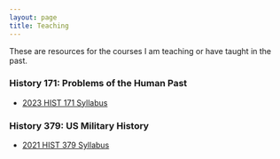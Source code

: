 ```yaml
---
layout: page
title: Teaching
---
```

These are resources for the courses I am teaching or have taught in the past.

### History 171: Problems of the Human Past
* [2023 HIST 171 Syllabus](https://drive.google.com/file/d/1_vAM8GFCekVIGo-eYziTtlIxt6YdQoiY/view?usp=share_link)



### History 379: US Military History
* [2021 HIST 379 Syllabus](https://drive.google.com/file/d/1kZbKWQe7UQY7_iaQ6C2eJnJTTo4CXAQg/view?usp=share_link)
